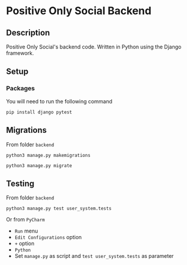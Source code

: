 # Positive Only Social Backend

## Description 

Positive Only Social's backend code. Written in 
Python using the Django framework.

## Setup

### Packages 

You will need to run the following command

```shell
pip install django pytest
```

## Migrations 

From folder `backend`

```shell
python3 manage.py makemigrations
```

```shell
python3 manage.py migrate
```

## Testing 

From folder `backend`

```shell
python3 manage.py test user_system.tests
```

Or from `PyCharm`

* `Run` menu
* `Edit Configurations` option 
* `+` option 
* `Python`
* Set `manage.py` as script and `test user_system.tests` as parameter